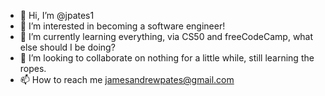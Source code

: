 - 👋 Hi, I’m @jpates1
- 👀 I’m interested in becoming a software engineer!
- 🌱 I’m currently learning everything, via CS50 and freeCodeCamp, what else should I be doing?
- 💞️ I’m looking to collaborate on nothing for a little while, still learning the ropes.
- 📫 How to reach me jamesandrewpates@gmail.com

<!---
jpates1/jpates1 is a ✨ special ✨ repository because its `README.md` (this file) appears on your GitHub profile.
You can click the Preview link to take a look at your changes.
--->

